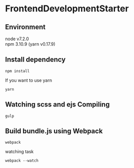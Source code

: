 # FrontendDevelopmentStarter

## Environment
node v7.2.0  
npm 3.10.9 (yarn v0.17.9)  

## Install dependency
```
npm install
```
If you want to use yarn
```
yarn
```

## Watching scss and ejs Compiling
```
gulp
```

## Build bundle.js using Webpack
```
webpack
```
watching task
```
webpack --watch
```
